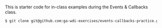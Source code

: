 This is starter code for in-class examples during the Events & Callbacks class.

```bash
$ git clone git@github.com:ga-wdi-exercises/events-callbacks-practice.git
```
